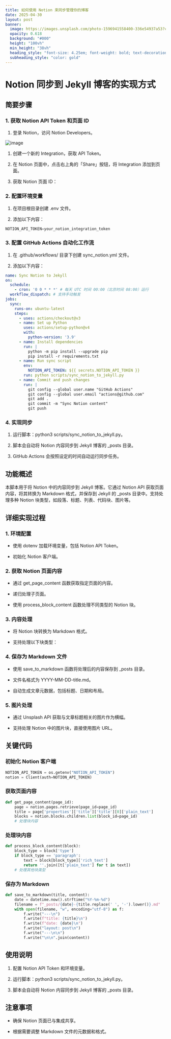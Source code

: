 ```yaml
---
title: 如何使用 Notion 来同步管理你的博客
date: 2025-04-30
layout: post
banner:
  image: https://images.unsplash.com/photo-1596941558400-336e54937a53?crop=entropy&cs=tinysrgb&fit=max&fm=jpg&ixid=M3w2OTIwMzJ8MHwxfHJhbmRvbXx8fHx8fHx8fDE3NDU5OTQ2Mjd8&ixlib=rb-4.0.3&q=80&w=1080
  opacity: 0.618
  background: "#000"
  height: "100vh"
  min_height: "38vh"
  heading_style: "font-size: 4.25em; font-weight: bold; text-decoration: underline"
  subheading_style: "color: gold"
---
```


# Notion 同步到 Jekyll 博客的实现方式

## 简要步骤

### 1. 获取 Notion API Token 和页面 ID

1. 登录 Notion，访问 Notion Developers。

![image](https://prod-files-secure.s3.us-west-2.amazonaws.com/a7a0cc5a-89b9-4cda-8686-1fba0ca52f40/d19c1afe-dea5-4312-9333-786b0ba83054/image.png?X-Amz-Algorithm=AWS4-HMAC-SHA256&X-Amz-Content-Sha256=UNSIGNED-PAYLOAD&X-Amz-Credential=ASIAZI2LB46662WQVN4X%2F20250430%2Fus-west-2%2Fs3%2Faws4_request&X-Amz-Date=20250430T063027Z&X-Amz-Expires=3600&X-Amz-Security-Token=IQoJb3JpZ2luX2VjEAYaCXVzLXdlc3QtMiJHMEUCIQDXK13DQGWbNEHCaQbqQbFXADG%2B3E4groLhcT45AqDyVgIgD7lWB%2BflPhw57D%2FXbVxrdgBF23CGWUIHBSJegLuvM80qiAQIn%2F%2F%2F%2F%2F%2F%2F%2F%2F%2F%2FARAAGgw2Mzc0MjMxODM4MDUiDPqGyUT0bJ1%2FsV8VrircA%2Fpp7uFhplLdtn6rlq45A0hpQu6VcBd0by73zTSuKB8eBT2h1fWFAbknKUjTwiwcEzcqSM7IZBAtfaEvuN5w6zL9VUMI1HpZV0zG1I9rLD2B%2FOEi1PQsoXnEsiPBYBxWbixnijA9WWNjhMHWTPjg06NJVdAGGIFK0qnZx3FGhcPG48GTT4wXajbn1agWwpFXy8229TO83ZFjP4KgK4b8luHCTPqzVRd9estzRb1qBHPG06%2FTZqIRO%2Fn7Kq5JElTdMFEqci5PCXkZ93oDa1f9X0FwkHgB6bZNzvJpEtexj2%2BrwLkKsAVB9K%2F%2FjKU06H9Fnb7ydm%2BDQhYYjF38Ml1xRwS%2F2VHEdi%2Fz%2Fh0rRv2vN6iEsbmKjfNVyvNHHzZcgdHszBieegWrPrMrE4qMaHURV8ZNAvC29LKNM1hQzG0IcPTJiNb8uV%2Fx8wXEq25DhHT5FwTS%2Fbb8qEK7m%2Bsa7o7BLHFxq40Qxc8V9brM15L%2BOpn8sy4IZCaxwsiFu%2FM%2B1RD5PV24aHNYda0w%2FrC1zvZ659038I0NtSHLE7JEPdlNZe7B2ETgX%2F3RHB4x4lZRySJBwWSPTuMCZBrUKZzLNBXpoFl9crG%2F5zWd4PpLcjdJAiTvn3km3BhDyDy8mAueMOL5xsAGOqUB7a1ugJjLcRb%2BzZup9xWOWtHwlrG4LLzX3QQneFxIWMXhixA5us%2BMqoJvCbAplgZvrfhym284aQJ7M4K9cN%2FDfm8JgoyHcn8CosfoQxmiM6JZ4IsrYAzhndc44D1b2eu52mLSvRDWw6dDq%2Fo9ad9zWzHyYBLoWRUqDg5cO9iiWRUDlm77xehFUkZ9UJ65bZ%2FXXiWn6m8749cpfNcqpgoePxlGCHHN&X-Amz-Signature=4a9104b7238cfc2832d7d9e32715a3e883158d337b6bb568bac139f6d6b65939&X-Amz-SignedHeaders=host&x-id=GetObject)

1. 创建一个新的 Integration，获取 API Token。

1. 在 Notion 页面中，点击右上角的「Share」按钮，将 Integration 添加到页面。

1. 获取 Notion 页面 ID：


### 2. 配置环境变量

1. 在项目根目录创建 .env 文件。

1. 添加以下内容：

```javascript
NOTION_API_TOKEN=your_notion_integration_token
```

### 3. 配置 GitHub Actions 自动化工作流

1. 在 .github/workflows/ 目录下创建 sync_notion.yml 文件。

1. 添加以下内容：

```yaml
name: Sync Notion to Jekyll
on:
  schedule:
    - cron: '0 0 * * *' # 每天 UTC 时间 00:00（北京时间 08:00）运行
  workflow_dispatch: # 支持手动触发
jobs:
  sync:
    runs-on: ubuntu-latest
    steps:
      - uses: actions/checkout@v3
      - name: Set up Python
        uses: actions/setup-python@v4
        with:
          python-version: '3.9'
      - name: Install dependencies
        run: |
          python -m pip install --upgrade pip
          pip install -r requirements.txt
      - name: Run sync script
        env:
          NOTION_API_TOKEN: ${{ secrets.NOTION_API_TOKEN }}
        run: python scripts/sync_notion_to_jekyll.py
      - name: Commit and push changes
        run: |
          git config --global user.name "GitHub Actions"
          git config --global user.email "actions@github.com"
          git add .
          git commit -m "Sync Notion content"
          git push
```

### 4. 实现同步

1. 运行脚本：python3 scripts/sync_notion_to_jekyll.py。

1. 脚本会自动将 Notion 内容同步到 Jekyll 博客的 _posts 目录。

1. GitHub Actions 会按照设定的时间自动运行同步任务。

## 功能概述

本脚本用于将 Notion 中的内容同步到 Jekyll 博客。它通过 Notion API 获取页面内容，将其转换为 Markdown 格式，并保存到 Jekyll 的 _posts 目录中。支持处理多种 Notion 块类型，如段落、标题、列表、代码块、图片等。

## 详细实现过程

### 1. 环境配置

- 使用 dotenv 加载环境变量，包括 Notion API Token。

- 初始化 Notion 客户端。

### 2. 获取 Notion 页面内容

- 通过 get_page_content 函数获取指定页面的内容。

- 递归处理子页面。

- 使用 process_block_content 函数处理不同类型的 Notion 块。

### 3. 内容处理

- 将 Notion 块转换为 Markdown 格式。

- 支持处理以下块类型：


### 4. 保存为 Markdown 文件

- 使用 save_to_markdown 函数将处理后的内容保存到 _posts 目录。

- 文件名格式为 YYYY-MM-DD-title.md。

- 自动生成文章元数据，包括标题、日期和布局。

### 5. 图片处理

- 通过 Unsplash API 获取与文章标题相关的图片作为横幅。

- 支持处理 Notion 中的图片块，直接使用图片 URL。

## 关键代码

### 初始化 Notion 客户端

```python
NOTION_API_TOKEN = os.getenv("NOTION_API_TOKEN")
notion = Client(auth=NOTION_API_TOKEN)
```

### 获取页面内容

```python
def get_page_content(page_id):
    page = notion.pages.retrieve(page_id=page_id)
    title = page['properties']['title']['title'][0]['plain_text']
    blocks = notion.blocks.children.list(block_id=page_id)
    # 处理块内容
```

### 处理块内容

```python
def process_block_content(block):
    block_type = block['type']
    if block_type == 'paragraph':
        text = block[block_type]['rich_text']
        return ''.join([t['plain_text'] for t in text])
    # 处理其他块类型
```

### 保存为 Markdown

```python
def save_to_markdown(title, content):
    date = datetime.now().strftime("%Y-%m-%d")
    filename = f"_posts/{date}-{title.replace(' ', '-').lower()}.md"
    with open(filename, "w", encoding="utf-8") as f:
        f.write("---\n")
        f.write(f"title: {title}\n")
        f.write(f"date: {date}\n")
        f.write("layout: post\n")
        f.write("---\n\n")
        f.write("\n\n".join(content))
```

## 使用说明

1. 配置 Notion API Token 和环境变量。

1. 运行脚本：python3 scripts/sync_notion_to_jekyll.py。

1. 脚本会自动将 Notion 内容同步到 Jekyll 博客的 _posts 目录。

## 注意事项

- 确保 Notion 页面已与集成共享。

- 根据需要调整 Markdown 文件的元数据和格式。